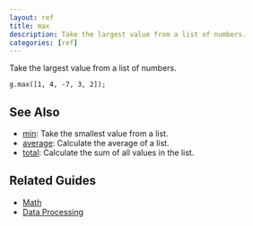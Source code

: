 ```yaml
---
layout: ref
title: max
description: Take the largest value from a list of numbers.
categories: [ref]
---
```

Take the largest value from a list of numbers.

    g.max([1, 4, -7, 3, 2]);

## See Also
- [min](min.html): Take the smallest value from a list.
- [average](average.html): Calculate the average of a list.
- [total](total.html): Calculate the sum of all values in the list.

## Related Guides
- [Math](../guide/math.html)
- [Data Processing](../guide/data.html)
